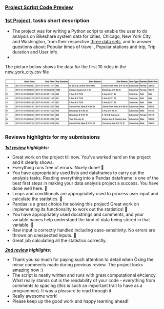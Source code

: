 ### [Project Script Code Preview](my%20local%20solution.py)

### [1st Project](https://github.com/Mostafa-At-GitHub/MyProjects-At-Udacity/blob/main/Data%20Analysis%20Nanodegree/2.%20Professional%20Track/1st%20proj%20-%20%20Explore%20US%20Bikeshare%20Data/my%20local%20solution.py), tasks short description

- The project was for writing a Python script to enable the user to do analysis on Bikeshare system data for cities; Chicago, New York City, and Washington, from their respective [three data sets](bikeshare-datasets), and to answer questions about: Popular times of travel , Popular stations and trip, Trip duration and User info.
- 
The picture below shows the data for the first 10 rides in the new_york_city.csv file

![Sample](bikeshare-datasets/nyc-data.png)

### Reviews highlights for my submissions

*__[1st review](https://github.com/Mostafa-At-GitHub/MyProjects-At-Udacity/blob/main/Data%20Analysis%20Nanodegree/2.%20Professional%20Track/1st%20proj%20-%20%20Explore%20US%20Bikeshare%20Data/Udacity%20Detailed%20Reviews/1st%20Udacity%20Review%20-%201%20specification%20requires%20changes.pdf) highlights:__*

- Great work on the project till now. You’ve worked hard on the project and it clearly shows. 
- Everything runs free of errors. Nicely done! 🌟
- You have appropriately used lists and dataframes to carry out the analysis tasks. Reading everything into a
Pandas dataframe is one of the best first steps in making your data analysis project a success. You have
done well here. 🌟
- Loops and conditionals are appropriately used to process user input and calculate the statistics. 🌟
- Pandas is a great choice for solving this project! Great work on implementing its functionality to work out
the statistics! 🌟
- You have appropriately used docstrings and comments, and your variable names help understand the kind
of data being stored in that variable. 🌟
- Raw input is correctly handled including case-sensitivity. No errors are thrown on unexpected
inputs. 🌟
- Great job calculating all the statistics correctly.

*__[2nd review](https://github.com/Mostafa-At-GitHub/MyProjects-At-Udacity/blob/main/Data%20Analysis%20Nanodegree/2.%20Professional%20Track/1st%20proj%20-%20%20Explore%20US%20Bikeshare%20Data/Udacity%20Detailed%20Reviews/2nd%20Udacity%20Review%20-%20Meets%20Specifications.pdf) highlights:__*

- Thank you so much for paying such attention to detail when Õxing the minor comments made during previous review. The project looks
amazing now :)
- The script is neatly written and runs with great computational eÞciency. What really stands out is the readability of your code -
everything from comments to spacing (this is such an important trait to have as a programmer). It was a pleasure to read through it.
- Really awesome work!
- Please keep up the good work and happy learning ahead!
